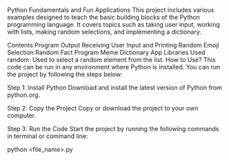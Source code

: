 
Python Fundamentals and Fun Applications
This project includes various examples designed to teach the basic building blocks of the Python programming language. It covers topics such as taking user input, working with lists, making random selections, and implementing a dictionary.

Contents
Program Output
Receiving User Input and Printing
Random Emoji Selection
Random Fact Program
Meme Dictionary App
Libraries Used
random: Used to select a random element from the list.
How to Use?
This code can be run in any environment where Python is installed. You can run the project by following the steps below:

Step 1: Install Python
Download and install the latest version of Python from python.org.

Step 2: Copy the Project
Copy or download the project to your own computer.

Step 3: Run the Code
Start the project by running the following commands in terminal or command line:

python <file_name>.py
